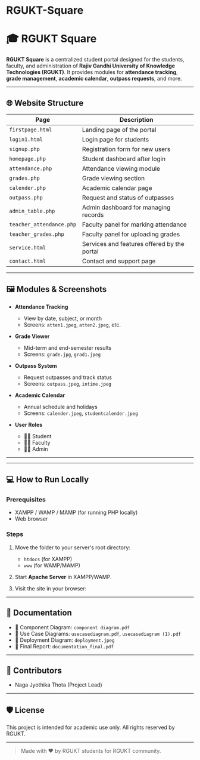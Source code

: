 # RGUKT-Square
# 🎓 RGUKT Square

**RGUKT Square** is a centralized student portal designed for the students, faculty, and administration of **Rajiv Gandhi University of Knowledge Technologies (RGUKT)**. It provides modules for **attendance tracking**, **grade management**, **academic calendar**, **outpass requests**, and more.

---

## 🌐 Website Structure

| Page              | Description                                 |
|-------------------|---------------------------------------------|
| `firstpage.html`  | Landing page of the portal                  |
| `login1.html`     | Login page for students                     |
| `signup.php`      | Registration form for new users             |
| `homepage.php`    | Student dashboard after login               |
| `attendance.php`  | Attendance viewing module                   |
| `grades.php`      | Grade viewing section                       |
| `calender.php`    | Academic calendar page                      |
| `outpass.php`     | Request and status of outpasses             |
| `admin_table.php` | Admin dashboard for managing records        |
| `teacher_attendance.php` | Faculty panel for marking attendance   |
| `teacher_grades.php`     | Faculty panel for uploading grades      |
| `service.html`    | Services and features offered by the portal |
| `contact.html`    | Contact and support page                    |

---

## 🖼️ Modules & Screenshots

- **Attendance Tracking**
  - View by date, subject, or month
  - Screens: `atten1.jpeg`, `atten2.jpeg`, etc.

- **Grade Viewer**
  - Mid-term and end-semester results
  - Screens: `grade.jpg`, `grad1.jpeg`

- **Outpass System**
  - Request outpasses and track status
  - Screens: `outpass.jpeg`, `intime.jpeg`

- **Academic Calendar**
  - Annual schedule and holidays
  - Screens: `calender.jpeg`, `studentcalender.jpeg`

- **User Roles**
  - 👨‍🎓 Student
  - 👩‍🏫 Faculty
  - 🧑‍💼 Admin

---


---

## 💻 How to Run Locally

### Prerequisites
- XAMPP / WAMP / MAMP (for running PHP locally)
- Web browser

### Steps
1. Move the folder to your server's root directory:
   - `htdocs` (for XAMPP)
   - `www` (for WAMP/MAMP)

2. Start **Apache Server** in XAMPP/WAMP.

3. Visit the site in your browser:

---

## 📑 Documentation

- 📄 Component Diagram: `component diagram.pdf`
- 📄 Use Case Diagrams: `usecasediagram.pdf`, `usecasediagram (1).pdf`
- 📄 Deployment Diagram: `deployment.jpeg`
- 📄 Final Report: `documentation_final.pdf`

---

## 🤝 Contributors

- Naga Jyothika Thota (Project Lead)

---

## 🛡️ License

This project is intended for academic use only. All rights reserved by RGUKT.

---

> Made with ❤️ by RGUKT students for RGUKT community.
